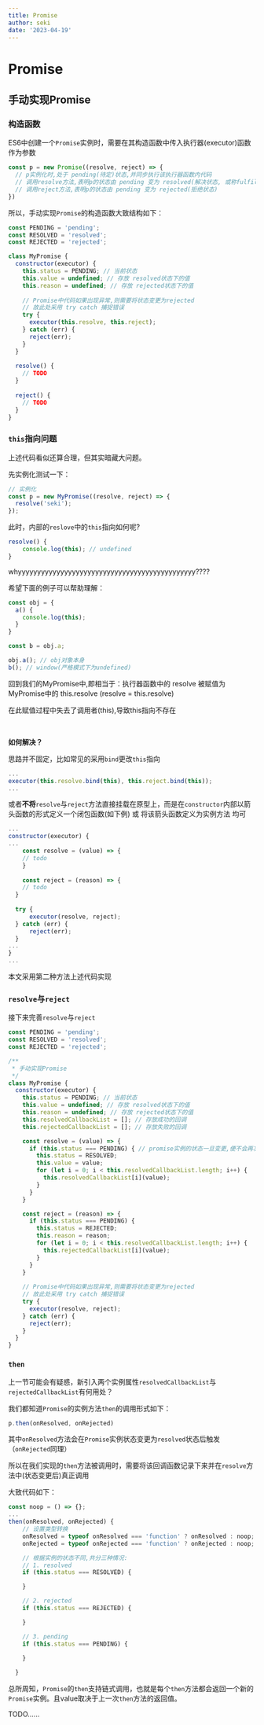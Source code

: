 ```yaml
---
title: Promise
author: seki
date: '2023-04-19'
---
```




# Promise

## 手动实现Promise

### 构造函数

ES6中创建一个`Promise`实例时，需要在其构造函数中传入执行器(executor)函数作为参数

```js
const p = new Promise((resolve, reject) => {
  // p实例化时,处于 pending(待定)状态,并同步执行该执行器函数内代码
  // 调用resolve方法,表明p的状态由 pending 变为 resolved(解决状态, 或称fulfilled兑现状态)
  // 调用reject方法,表明p的状态由 pending 变为 rejected(拒绝状态)
})
```

所以，手动实现`Promise`的构造函数大致结构如下：

```js
const PENDING = 'pending';
const RESOLVED = 'resolved';
const REJECTED = 'rejected';

class MyPromise {
  constructor(executor) {
    this.status = PENDING; // 当前状态
    this.value = undefined; // 存放 resolved状态下的值
    this.reason = undefined; // 存放 rejected状态下的值
    
    // Promise中代码如果出现异常,则需要将状态变更为rejected
    // 故此处采用 try catch 捕捉错误
    try {
      executor(this.resolve, this.reject);
    } catch (err) {
      reject(err);
    }
  }
  
  resolve() {
    // TODO
  }
  
  reject() {
    // TODO
  }
}
```



### `this`指向问题

上述代码看似还算合理，但其实暗藏大问题。

先实例化测试一下：

```js
// 实例化
const p = new MyPromise((resolve, reject) => {
  resolve('seki');
});
```

此时，内部的`reslove`中的`this`指向如何呢?

```js
resolve() {
	console.log(this); // undefined
}
```

whyyyyyyyyyyyyyyyyyyyyyyyyyyyyyyyyyyyyyyyyyyyyyy????

希望下面的例子可以帮助理解：

```js
const obj = {
  a() {
    console.log(this);
  }
}

const b = obj.a;

obj.a(); // obj对象本身
b(); // window(严格模式下为undefined)
```

回到我们的MyPromise中,即相当于：执行器函数中的 resolve 被赋值为 MyPromise中的 this.resolve (resolve = this.resolve)

在此赋值过程中失去了调用者(this),导致this指向不存在

<br/>

**如何解决？**

思路并不固定，比如常见的采用`bind`更改`this`指向

```js
...
executor(this.resolve.bind(this), this.reject.bind(this));
...
```

或者**不将**`resolve`与`reject`方法直接挂载在原型上，而是在`constructor`内部以箭头函数的形式定义一个闭包函数(如下例) 或 将该箭头函数定义为实例方法 均可

```js
...
constructor(executor) {
...
	const resolve = (value) => {
  	// todo
	}
  
	const reject = (reason) => {
    // todo
  }
  
  try {
      executor(resolve, reject);
  } catch (err) {
      reject(err);
  }
...
}
...
```

本文采用第二种方法上述代码实现



### `resolve`与`reject`

接下来完善`resolve`与`reject`

```js
const PENDING = 'pending';
const RESOLVED = 'resolved';
const REJECTED = 'rejected';

/**
 * 手动实现Promise
 */
class MyPromise {
  constructor(executor) {
    this.status = PENDING; // 当前状态
    this.value = undefined; // 存放 resolved状态下的值
    this.reason = undefined; // 存放 rejected状态下的值
    this.resolvedCallbackList = []; // 存放成功的回调
    this.rejectedCallbackList = []; // 存放失败的回调

    const resolve = (value) => {
      if (this.status === PENDING) { // promise实例的状态一旦变更,便不会再次变化
        this.status = RESOLVED;
        this.value = value;
        for (let i = 0; i < this.resolvedCallbackList.length; i++) {
          this.resolvedCallbackList[i](value);
        }
      }
    }

    const reject = (reason) => {
      if (this.status === PENDING) {
        this.status = REJECTED;
        this.reason = reason;
        for (let i = 0; i < this.resolvedCallbackList.length; i++) {
          this.rejectedCallbackList[i](value);
        }
      }
    }
    
    // Promise中代码如果出现异常,则需要将状态变更为rejected
    // 故此处采用 try catch 捕捉错误
    try {
      executor(resolve, reject);
    } catch (err) {
      reject(err);
    }
  }
}
```





### `then`

上一节可能会有疑惑，新引入两个实例属性`resolvedCallbackList`与`rejectedCallbackList`有何用处？

我们都知道`Promise`的实例方法`then`的调用形式如下：

```js
p.then(onResolved, onRejected)
```

其中`onResolved`方法会在`Promise`实例状态变更为`resolved`状态后触发（`onRejected`同理）

所以在我们实现的`then`方法被调用时，需要将该回调函数记录下来并在`resolve`方法中(状态变更后)真正调用

大致代码如下：

```js
const noop = () => {};
...
then(onResolved, onRejected) {
    // 设置类型转换
    onResolved = typeof onResolved === 'function' ? onResolved : noop;
    onRejected = typeof onRejected === 'function' ? onRejected : noop;

    // 根据实例的状态不同,共分三种情况:
    // 1. resolved
    if (this.status === RESOLVED) {

    }

    // 2. rejected
    if (this.status === REJECTED) {

    }

    // 3. pending
    if (this.status === PENDING) {
      
    }

  }
```

总所周知，`Promise`的`then`支持链式调用，也就是每个`then`方法都会返回一个新的`Promise`实例。且value取决于上一次`then`方法的返回值。

TODO......
